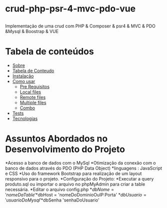 # crud-php-psr-4-mvc-pdo-vue
##

Implementação de uma crud  com  PHP & Composer & psr4 & MVC & PDO &Mysql & Boostrap & VUE

Tabela de conteúdos
=================
<!--ts-->
   * [Sobre](#Sobre)
   * [Tabela de Conteudo](#tabela-de-conteudo)
   * [Instalação](#instalacao)
   * [Como usar](#como-usar)
      * [Pre Requisitos](#pre-requisitos)
      * [Local files](#local-files)
      * [Remote files](#remote-files)
      * [Multiple files](#multiple-files)
      * [Combo](#combo)
   * [Tests](#testes)
   * [Tecnologias](#tecnologias)
<!--te-->

<!--ts-->
 Assuntos Abordados no Desenvolvimento do Projeto
 ==================================================
 *Acesso a banco de dados com o MySql
 *Otimização da conexão com o banco de dados através do PDO (PHP Data Object)
 *linguagens : JavaScript e CSS
 *Uso do framework Bootstrap para realização de um layout responsivo para o projeto.
 *Configuração do Projeto:
      *Executar a query produto.sql ou importar o arquivo no phpMyAdmin para criar a table necessária.
      *Editar o arquivo config.php
      *$dbNome = 'nomeDaTable' 
      *$dbHost = 'nomeDoDominioOuIP:Porta' 
      *$dbUsuario = 'usuarioDoMysql' 
      *$dbSenha 'senhaDoUsuario'
  <!--te-->


